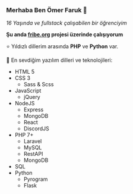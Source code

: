 ### Merhaba Ben Ömer Faruk 👋

_16 Yaşında ve fullstack çalışabilen bir öğrenciyim_

**Şu anda [fribe.org](https://fribe.org) projesi üzerinde çalışıyorum**

⭐ Yıldızlı dillerim arasında **PHP** ve **Python** var.

🚀 En sevdiğim yazılım dilleri ve teknolojileri:
- HTML 5
- CSS 3
  - Sass & Scss
- JavaScript
  - jQuery
- NodeJS
  - Express
  - MongoDB
  - React
  - DiscordJS
- PHP 7+
  - Laravel
  - MySQL
  - RestAPI
  - MongoDB
- SQL
- Python
  - Pyrogram
  - Flask
